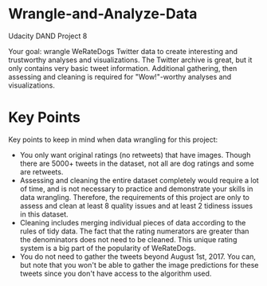 # Wrangle-and-Analyze-Data
Udacity DAND Project 8

Your goal: wrangle WeRateDogs Twitter data to create interesting and trustworthy analyses and visualizations. The Twitter archive is great, but it only contains very basic tweet information. Additional gathering, then assessing and cleaning is required for "Wow!"-worthy analyses and visualizations.

# Key Points
Key points to keep in mind when data wrangling for this project:

* You only want original ratings (no retweets) that have images. Though there are 5000+ tweets in the dataset, not all are dog ratings and some are retweets.
* Assessing and cleaning the entire dataset completely would require a lot of time, and is not necessary to practice and demonstrate your skills in data wrangling. Therefore, the requirements of this project are only to assess and clean at least 8 quality issues and at least 2 tidiness issues in this dataset.
* Cleaning includes merging individual pieces of data according to the rules of tidy data.
The fact that the rating numerators are greater than the denominators does not need to be cleaned. This unique rating system is a big part of the popularity of WeRateDogs.
* You do not need to gather the tweets beyond August 1st, 2017. You can, but note that you won't be able to gather the image predictions for these tweets since you don't have access to the algorithm used.
